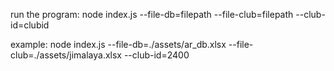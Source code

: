 run the program:
node index.js --file-db=filepath --file-club=filepath --club-id=clubid

example:
node index.js --file-db=./assets/ar_db.xlsx --file-club=./assets/jimalaya.xlsx --club-id=2400
